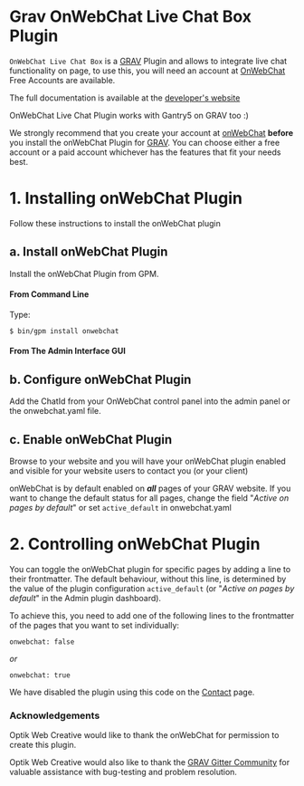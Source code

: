 # Grav OnWebChat Live Chat Box Plugin

`OnWebChat Live Chat Box` is a [GRAV](http://www.getgrav.org) Plugin and allows to integrate live chat functionality on page, to use this, you will need an account at [OnWebChat](http://www.onwebchat.com) Free Accounts are available.

The full documentation is available at the [developer's website](http://www.optikwebcreative.com/blog/grav-onwebchat-plugin)

OnWebChat Live Chat Plugin works with Gantry5 on GRAV too :)

We strongly recommend that you create your account at [onWebChat](http://www.onwebchat.com?target=_blank) **before** you install the onWebChat Plugin for [GRAV](http://www.getgrav.org?target=_blank).  You can choose either a free account or a paid account whichever has the features that fit your needs best.

# 1. Installing onWebChat Plugin

Follow these instructions to install the onWebChat plugin

## a. Install onWebChat Plugin

Install the onWebChat Plugin from GPM.

#### From Command Line

Type:

```
$ bin/gpm install onwebchat
```

#### From The Admin Interface GUI

## b. Configure onWebChat Plugin

Add the ChatId from your OnWebChat control panel into the admin panel or the onwebchat.yaml file.

## c. Enable onWebChat Plugin

Browse to your website and you will have your onWebChat plugin enabled and visible for your website users to contact you (or your client)

onWebChat is by default enabled on ***all*** pages of your GRAV website. If you want to change the default status for all pages, change the field "_Active on pages by default_" or set `active_default` in onwebchat.yaml

# 2. Controlling onWebChat Plugin

You can toggle the onWebChat plugin for specific pages by adding a line to their frontmatter. The default behaviour, without this line, is determined by the value of the plugin configuration `active_default` (or "_Active on pages by default_" in the Admin plugin dashboard).

To achieve this, you need to add one of the following lines to the frontmatter of the pages that you want to set individually:

```
onwebchat: false
```

_or_

```
onwebchat: true
```

We have disabled the plugin using this code on the [Contact](http://www.optikwebcreative.com/contact) page.

### Acknowledgements

Optik Web Creative would like to thank the onWebChat for permission to create this plugin.

Optik Web Creative would also like to thank the [GRAV Gitter Community](https://gitter.im/getgrav/grav?target=_blank) for valuable assistance with bug-testing and problem resolution.

